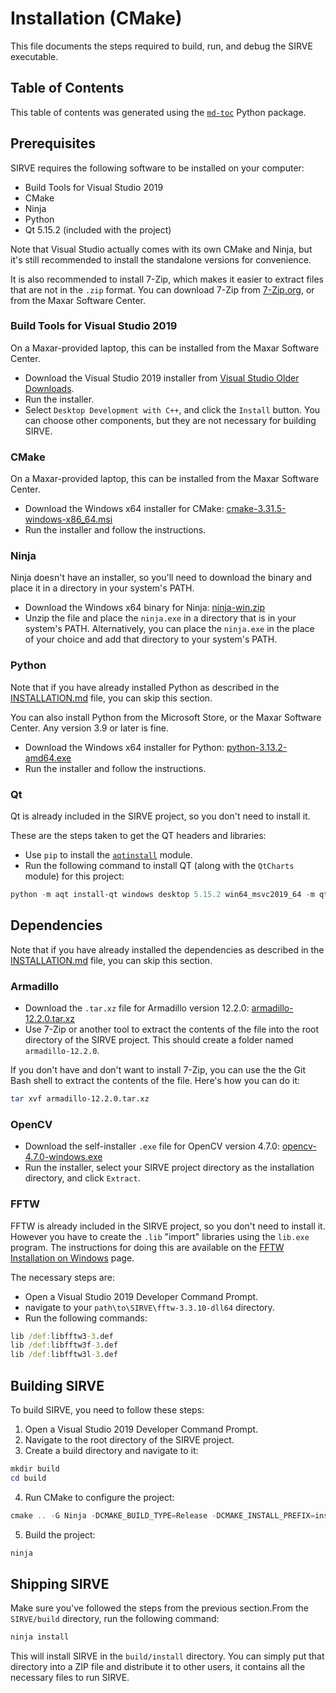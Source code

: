 # Installation (CMake)

This file documents the steps required to build, run, and debug the SIRVE executable.

## Table of Contents

<!--TOC-->
<!--TOC-->

This table of contents was generated using the [`md-toc`](https://pypi.org/project/md-toc/) Python package.

## Prerequisites

SIRVE requires the following software to be installed on your computer:

* Build Tools for Visual Studio 2019
* CMake
* Ninja
* Python
* Qt 5.15.2 (included with the project)

Note that Visual Studio actually comes with its own CMake and Ninja, but it's
still recommended to install the standalone versions for convenience.

It is also recommended to install 7-Zip, which makes it easier to extract files
that are not in the `.zip` format. You can download 7-Zip from
[7-Zip.org](https://www.7-zip.org/), or from the Maxar Software Center.

### Build Tools for Visual Studio 2019

On a Maxar-provided laptop, this can be installed from the Maxar Software Center.

* Download the Visual Studio 2019 installer from
  [Visual Studio Older Downloads](https://visualstudio.microsoft.com/vs/older-downloads/#visual-studio-2019-and-other-products).
* Run the installer. 
* Select `Desktop Development with C++`, and click the `Install` button. You can
  choose other components, but they are not necessary for building SIRVE.

### CMake

On a Maxar-provided laptop, this can be installed from the Maxar Software Center.

* Download the Windows x64 installer for CMake: [cmake-3.31.5-windows-x86_64.msi](https://github.com/Kitware/CMake/releases/download/v3.31.5/cmake-3.31.5-windows-x86_64.msi)
* Run the installer and follow the instructions.

### Ninja

Ninja doesn't have an installer, so you'll need to download the binary and place
it in a directory in your system's PATH.

* Download the Windows x64 binary for Ninja: [ninja-win.zip](https://github.com/ninja-build/ninja/releases/download/v1.12.1/ninja-win.zip)
* Unzip the file and place the `ninja.exe` in a directory that is in your 
  system's PATH. Alternatively, you can place the `ninja.exe` in the place 
  of your choice and add that directory to your system's PATH.

### Python

Note that if you have already installed Python as described in the
[INSTALLATION.md](INSTALLATION.md) file, you can skip this section.

You can also install Python from the Microsoft Store, or the Maxar Software 
Center. Any version 3.9 or later is fine.

* Download the Windows x64 installer for Python: [python-3.13.2-amd64.exe](https://www.python.org/ftp/python/3.13.2/python-3.13.2-amd64.exe)
* Run the installer and follow the instructions.

### Qt

Qt is already included in the SIRVE project, so you don't need to install it.

These are the steps taken to get the QT headers and libraries:

* Use `pip` to install the [`aqtinstall`](https://pypi.org/project/aqtinstall/) module.
* Run the following command to install QT (along with the `QtCharts` module) for
  this project:

```powershell
python -m aqt install-qt windows desktop 5.15.2 win64_msvc2019_64 -m qtcharts
```

## Dependencies

Note that if you have already installed the dependencies as described in the
[INSTALLATION.md](INSTALLATION.md) file, you can skip this section.

### Armadillo

* Download the `.tar.xz` file for Armadillo version 12.2.0:
  [armadillo-12.2.0.tar.xz](https://sourceforge.net/projects/arma/files/armadillo-12.2.0.tar.xz/download)
* Use 7-Zip or another tool to extract the contents of the file into the root
  directory of the SIRVE project. This should create a folder named
  `armadillo-12.2.0`.

If you don't have and don't want to install 7-Zip, you can use the the Git Bash
shell to extract the contents of the file. Here's how you can do it:

```bash
tar xvf armadillo-12.2.0.tar.xz
```

### OpenCV

* Download the self-installer `.exe` file for OpenCV version 4.7.0:
  [opencv-4.7.0-windows.exe](https://github.com/opencv/opencv/releases/download/4.7.0/opencv-4.7.0-windows.exe)
* Run the installer, select your SIRVE project directory as the installation
  directory, and click `Extract`.

### FFTW

FFTW is already included in the SIRVE project, so you don't need to install it.
However you have to create the `.lib` "import" libraries using the `lib.exe`
program. The instructions for doing this are available on the 
[FFTW Installation on Windows](https://www.fftw.org/install/windows.html) page.

The necessary steps are:

* Open a Visual Studio 2019 Developer Command Prompt.
* navigate to your `path\to\SIRVE\fftw-3.3.10-dll64` directory.
* Run the following commands:

```cmd
lib /def:libfftw3-3.def
lib /def:libfftw3f-3.def
lib /def:libfftw3l-3.def
```

## Building SIRVE

To build SIRVE, you need to follow these steps:

1. Open a Visual Studio 2019 Developer Command Prompt.
2. Navigate to the root directory of the SIRVE project.
3. Create a build directory and navigate to it:

```powershell
mkdir build
cd build
```

4. Run CMake to configure the project:

```powershell
cmake .. -G Ninja -DCMAKE_BUILD_TYPE=Release -DCMAKE_INSTALL_PREFIX=install
```

5. Build the project:

```powershell
ninja
```

## Shipping SIRVE

Make sure you've followed the steps from the previous section.From the 
`SIRVE/build` directory, run the following command:

```powershell
ninja install
```

This will install SIRVE in the `build/install` directory. You can simply 
put that directory into a ZIP file and distribute it to other users, it contains
all the necessary files to run SIRVE.
